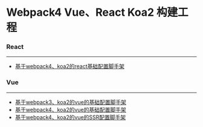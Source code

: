 # Webpack4  Vue、React  Koa2 构建工程

### React
---
* [基于webpack4、koa2的react基础配置脚手架](react-base-webpack)

### Vue
---
* [基于webpack3、koa2的vue的基础配置脚手架](webpack3-basic-config)
* [基于webpack4、koa2的vue的基础配置脚手架](webpack4-basic-config)
* [基于webpack4、koa2的vue的SSR配置脚手架](webpack4-ssr-config)


